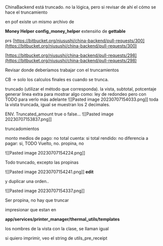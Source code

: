 

ChinaBackend está truncado. no la lógica, pero si revisar de ahí el cómo se hace el truncamiento


en pof existe un mismo archivo de 

**Money Helper**
**config_money_helper**
extensińo de **gettable**

prs
[https://bitbucket.org/niusushi/china-backend/pull-requests/300](https://bitbucket.org/niusushi/china-backend/pull-requests/300)

[https://bitbucket.org/niusushi/china-backend/pull-requests/298](https://bitbucket.org/niusushi/china-backend/pull-requests/298)

Revisar donde deberíamos trabajar con el truncamientos


CB -> solo los calculos finales es cuando se trunca.


truncado (utilizar el método que corresponda). la vista, subtotal, potcentaje
generar linea extra para mostrar algo como: ley de redondeo pero con TODO para verlo más adelante
![[Pasted image 20230707154033.png]]
toda la vista truncada, igual se muestran los 2 decimales.


ENV. Truncated_amount true o false... 
![[Pasted image 20230707153837.png]]

truncadomientos

monto medios de pago: no
total cuenta: si
total rendido: no
diferencia a pagar: si, TODO
Vuelto, no.
propina, no


![[Pasted image 20230707154224.png]]

Todo truncado, excepto las propinas

![[Pasted image 20230707154241.png]] **edit** 

y duplicar una orden..



![[Pasted image 20230707154337.png]]

Ser propina, no hay que truncar

impresionar que estan en 

**app/services/printer_manager/thermal_utils/templates**

los nombres de la vista con la clase, se llaman igual

si quiero imprimir, veo el string de utils_pre_receipt